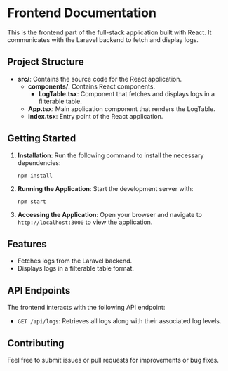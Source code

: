 # Frontend Documentation

This is the frontend part of the full-stack application built with React. It communicates with the Laravel backend to fetch and display logs.

## Project Structure

- **src/**: Contains the source code for the React application.
  - **components/**: Contains React components.
    - **LogTable.tsx**: Component that fetches and displays logs in a filterable table.
  - **App.tsx**: Main application component that renders the LogTable.
  - **index.tsx**: Entry point of the React application.

## Getting Started

1. **Installation**: 
   Run the following command to install the necessary dependencies:
   ```
   npm install
   ```

2. **Running the Application**: 
   Start the development server with:
   ```
   npm start
   ```

3. **Accessing the Application**: 
   Open your browser and navigate to `http://localhost:3000` to view the application.

## Features

- Fetches logs from the Laravel backend.
- Displays logs in a filterable table format.

## API Endpoints

The frontend interacts with the following API endpoint:
- `GET /api/logs`: Retrieves all logs along with their associated log levels.

## Contributing

Feel free to submit issues or pull requests for improvements or bug fixes.